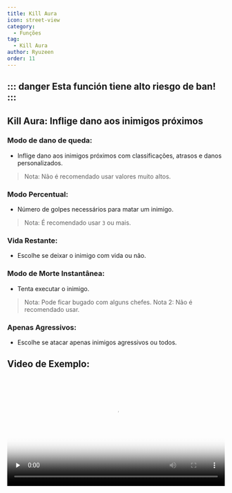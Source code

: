 ```yaml
---
title: Kill Aura
icon: street-view
category:
  - Funções
tag:
  - Kill Aura
author: Ryuzeen
order: 11
---
```


::: danger Esta función tiene alto riesgo de ban!
:::
---
## Kill Aura: Inflige dano aos inimigos próximos
### Modo de dano de queda:
- Inflige dano aos inimigos próximos com classificações, atrasos e danos personalizados.
> Nota: Não é recomendado usar valores muito altos.
### Modo Percentual:
- Número de golpes necessários para matar um inimigo.
> Nota: É recomendado usar `3` ou mais.
### Vida Restante:
- Escolhe se deixar o inimigo com vida ou não.
### Modo de Morte Instantânea:
- Tenta executar o inimigo.
> Nota: Pode ficar bugado com alguns chefes.
> Nota 2: Não é recomendado usar.
### Apenas Agressivos:
- Escolhe se atacar apenas inimigos agressivos ou todos.

## Video de Exemplo:

<video controls preload="none" width="100%" poster="https://nextcloud.atruicardona.xyz/s/CW5fzAXWC3CPfdN/preview"><source src="https://nextcloud.atruicardona.xyz/s/CW5fzAXWC3CPfdN/download" type="video/mp4"></video>




